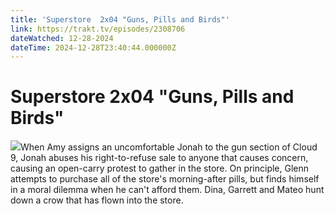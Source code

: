 ```yaml
---
title: 'Superstore  2x04 "Guns, Pills and Birds"' 
link: https://trakt.tv/episodes/2308706
dateWatched: 12-28-2024
dateTime: 2024-12-28T23:40:44.000000Z
---
```

# Superstore  2x04 "Guns, Pills and Birds"

![](https://walter-r2.trakt.tv/images/episodes/002/308/706/screenshots/thumb/3eea805499.jpg)When Amy assigns an uncomfortable Jonah to the gun section of Cloud 9, Jonah abuses his right-to-refuse sale to anyone that causes concern, causing an open-carry protest to gather in the store. On principle, Glenn attempts to purchase all of the store's morning-after pills, but finds himself in a moral dilemma when he can't afford them. Dina, Garrett and Mateo hunt down a crow that has flown into the store.